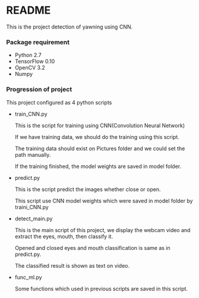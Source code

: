 # README #

This is the project detection of yawning using CNN.

### Package requirement ###

* Python 2.7
* TensorFlow 0.10
* OpenCV 3.2
* Numpy

### Progression of project ###

This project configured as 4 python scripts

* train_CNN.py

    This is the script for training using CNN(Convolution Neural Network)

    If we have training data, we should do the training using this script.

    The training data should exist on Pictures folder and we could set the path manually.

    If the training finished, the model weights are saved in model folder.

* predict.py

    This is the script predict the images whether close or open.

    This script use CNN model weights which were saved in model folder by traini_CNN.py

* detect_main.py

    This is the main script of this project, we display the webcam video and extract the eyes, mouth, then classify it.

    Opened and closed eyes and mouth classification is same as in predict.py.

    The classified result is shown as text on video.

* func_ml.py

    Some functions which used in previous scripts are saved in this script.
